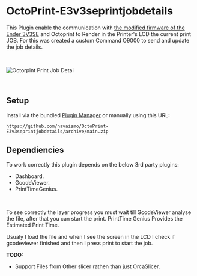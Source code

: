 # OctoPrint-E3v3seprintjobdetails

This Plugin enable the communication with [the modified firmware of the Ender 3V3SE](https://github.com/navaismo/Ender-3V3-SE/tree/OctoPrintDetailsPageinLCD) and Octoprint to Render in the Printer's LCD the current print JOB.
For this was created a custom Command O9000 to send and update the job details.

<br />


  ![Octorpint Print Job Detai](https://i.imgur.com/Ir8u0tD.jpeg)


<br />


## Setup

Install via the bundled [Plugin Manager](https://docs.octoprint.org/en/master/bundledplugins/pluginmanager.html)
or manually using this URL:

    https://github.com/navaismo/OctoPrint-E3v3seprintjobdetails/archive/main.zip

## Dependiencies

To work correctly this plugin depends on the below 3rd party plugins:

- Dashboard.
- GcodeViewer.
- PrintTimeGenius.

<br>


To see correctly the layer progress you must wait till GcodeViewer analyse the file, after that you can start the print.
PrintTime Genius Provides the Estimated Print Time.

Usualy I load the file and when I see the screen in the LCD I check if gcodeviewer finished and then I press print to start the job.

**TODO:** 

 * Support Files from Other slicer rathen than just OrcaSlicer.